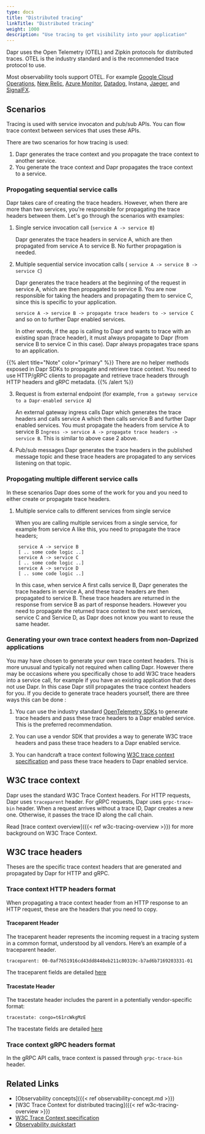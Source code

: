 ```yaml
---
type: docs
title: "Distributed tracing"
linkTitle: "Distributed tracing"
weight: 1000
description: "Use tracing to get visibility into your application"
---
```


Dapr uses the Open Telemetry (OTEL) and Zipkin protocols for distributed traces. OTEL is the industry standard and is the recommended trace protocol to use. 

 Most observability tools support OTEL. For example [Google Cloud Operations](https://cloud.google.com/products/operations), [New Relic](https://newrelic.com), [Azure Monitor](https://azure.microsoft.com/services/monitor/), [Datadog](https://www.datadoghq.com), Instana, [Jaeger](https://www.jaegertracing.io/), and [SignalFX](https://www.signalfx.com/).

## Scenarios
Tracing is used with service invocaton and pub/sub APIs. You can flow trace context between services that uses these APIs. 

There are two scenarios for how tracing is used:
 1. Dapr generates the trace context and you propagate the trace context to another service.
 2. You generate the trace context and Dapr propagates the trace context to a service.

### Propogating sequential service calls
Dapr takes care of creating the trace headers. However, when there are more than two services, you're responsible for propagating the trace headers between them. Let's go through the scenarios with examples:

1. Single service invocation call (`service A -> service B`)

    Dapr generates the trace headers in service A, which are then propagated from service A to service B. No further propagation is needed. 

2. Multiple sequential service invocation calls ( `service A -> service B -> service C`)

    Dapr generates the trace headers at the beginning of the request in service A, which are then propagated to service B. You are now responsible for taking the headers and propagating them to service C, since this is specific to your application. 
    
     `service A -> service B -> propagate trace headers to -> service C` and so on to further Dapr enabled services.

     In other words, if the app is calling to Dapr and wants to trace with an existing span (trace header), it must always propagate to Dapr (from service B to service C in this case). Dapr always propagates trace spans to an application.

{{% alert title="Note" color="primary" %}}
There are no helper methods exposed in Dapr SDKs to propagate and retrieve trace context. You need to use HTTP/gRPC clients to propagate and retrieve trace headers through HTTP headers and gRPC metadata.
{{% /alert %}}

3. Request is from external endpoint (for example, `from a gateway service to a Dapr-enabled service A`)

    An external gateway ingress calls Dapr which generates the trace headers and calls service A which then calls service B and further Dapr enabled services. You must propagate the headers from service A to service B `Ingress -> service A -> propagate trace headers -> service B`. This is similar to above case 2 above.

4. Pub/sub messages
     Dapr generates the trace headers in the published message topic and these trace headers are propagated to any services listening on that topic.

### Propogating multiple different service calls
In these scenarios Dapr does some of the work for you and you need to either create or propagate trace headers.

1. Multiple service calls to different services from single service

   When you are calling multiple services from a single service, for example from service A like this, you need to propagate the trace headers;

        service A -> service B
        [ .. some code logic ..]
        service A -> service C
        [ .. some code logic ..]
        service A -> service D
        [ .. some code logic ..]

    In this case, when service A first calls service B, Dapr generates the trace headers in service A, and these trace headers are then propagated to service B. These trace headers are returned in the response from service B as part of response headers. However you need to propagate the returned trace context to the next services, service C and Service D, as Dapr does not know you want to reuse the same header.

### Generating your own trace context headers from non-Daprized applications

You may have chosen to generate your own trace context headers.
This is more unusual and typically not required when calling Dapr. However there may be occasions where you specifically chose to add W3C trace headers into a service call, for example if you have an existing application that does not use Dapr. In this case Dapr still propagates the trace context headers for you. If you decide to generate trace headers yourself, there are three ways this can be done :

1. You can use the industry standard [OpenTelemetry SDKs](https://opentelemetry.io/docs/instrumentation/) to generate trace headers and pass these trace headers to a Dapr enabled service. This is the preferred recommendation.

2. You can use a vendor SDK that provides a way to generate W3C trace headers and pass these trace headers to a Dapr enabled service.

3. You can handcraft a trace context following [W3C trace context specification](https://www.w3.org/TR/trace-context/) and pass these trace headers to Dapr enabled service.

## W3C trace context

Dapr uses the standard W3C Trace Context headers. For HTTP requests, Dapr uses `traceparent` header. For gRPC requests, Dapr uses `grpc-trace-bin` header. When a request arrives without a trace ID, Dapr creates a new one. Otherwise, it passes the trace ID along the call chain.

Read [trace context overview]({{< ref w3c-tracing-overview >}}) for more background on W3C Trace Context.

## W3C trace headers
Theses are the specific trace context headers that are generated and propagated by Dapr for HTTP and gRPC.

### Trace context HTTP headers format
When propagating a trace context header from an HTTP response to an HTTP request, these are the headers that you need to copy.

#### Traceparent Header
The traceparent header represents the incoming request in a tracing system in a common format, understood by all vendors.
Here’s an example of a traceparent header.

`traceparent: 00-0af7651916cd43dd8448eb211c80319c-b7ad6b7169203331-01`

 The traceparent fields are detailed [here](https://www.w3.org/TR/trace-context/#traceparent-header)

#### Tracestate Header
The tracestate header includes the parent in a potentially vendor-specific format:

`tracestate: congo=t61rcWkgMzE`

The tracestate fields are detailed [here](https://www.w3.org/TR/trace-context/#tracestate-header)

### Trace context gRPC headers format
In the gRPC API calls, trace context is passed through `grpc-trace-bin` header.

## Related Links

- [Observability concepts]({{< ref observability-concept.md >}})
- [W3C Trace Context for distributed tracing]({{< ref w3c-tracing-overview >}})
- [W3C Trace Context specification](https://www.w3.org/TR/trace-context/)
- [Observability quickstart](https://github.com/dapr/quickstarts/tree/master/tutorials/observability)
